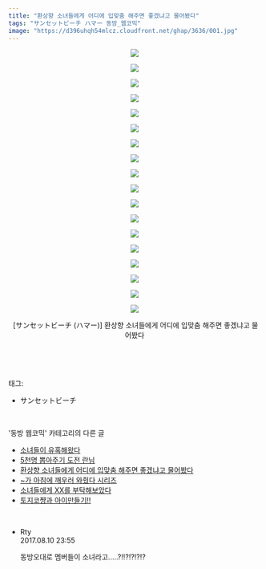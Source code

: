 ```yaml
---
title: "환상향 소녀들에게 어디에 입맞춤 해주면 좋겠냐고 물어봤다"
tags: "サンセットビーチ ハマー 동방_웹코믹"
image: "https://d396uhqh54mlcz.cloudfront.net/ghap/3636/001.jpg"
---
```

<div class="article">
<p style="text-align: center; clear: none; float: none;"><img src="{{ site.imgserver7 }}/ghap/3636/001.jpg"/></p>
<p style="text-align: center; clear: none; float: none;"><img src="{{ site.imgserver7 }}/ghap/3636/002.jpg"/></p>
<p style="text-align: center; clear: none; float: none;"><img src="{{ site.imgserver7 }}/ghap/3636/003.jpg"/></p>
<p style="text-align: center; clear: none; float: none;"><img src="{{ site.imgserver7 }}/ghap/3636/004.jpg"/></p>
<p style="text-align: center; clear: none; float: none;"><img src="{{ site.imgserver7 }}/ghap/3636/005.jpg"/></p>
<p style="text-align: center; clear: none; float: none;"><img src="{{ site.imgserver7 }}/ghap/3636/006.jpg"/></p>
<p style="text-align: center; clear: none; float: none;"><img src="{{ site.imgserver7 }}/ghap/3636/007.jpg"/></p>
<p style="text-align: center; clear: none; float: none;"><img src="{{ site.imgserver7 }}/ghap/3636/008.jpg"/></p>
<p style="text-align: center; clear: none; float: none;"><img src="{{ site.imgserver7 }}/ghap/3636/009.jpg"/></p>
<p style="text-align: center; clear: none; float: none;"><img src="{{ site.imgserver7 }}/ghap/3636/010.jpg"/></p>
<p style="text-align: center; clear: none; float: none;"><img src="{{ site.imgserver7 }}/ghap/3636/011.jpg"/></p>
<p style="text-align: center; clear: none; float: none;"><img src="{{ site.imgserver7 }}/ghap/3636/012.jpg"/></p>
<p style="text-align: center; clear: none; float: none;"><img src="{{ site.imgserver7 }}/ghap/3636/013.jpg"/></p>
<p style="text-align: center; clear: none; float: none;"><img src="{{ site.imgserver7 }}/ghap/3636/014.jpg"/></p>
<p style="text-align: center; clear: none; float: none;"><img src="{{ site.imgserver7 }}/ghap/3636/015.jpg"/></p>
<p style="text-align: center; clear: none; float: none;"><img src="{{ site.imgserver7 }}/ghap/3636/016.jpg"/></p>
<p style="text-align: center; clear: none; float: none;"><img src="{{ site.imgserver7 }}/ghap/3636/017.jpg"/></p>
<p style="text-align: center; clear: none; float: none;"><img src="{{ site.imgserver7 }}/ghap/3636/018.jpg"/></p>
<p style="text-align: center; clear: none; float: none;"> [サンセットビーチ (ハマー)] 환상향 소녀들에게 어디에 입맞춤 해주면 좋겠냐고 물어봤다</p>
<p><br/></p>
</div><br/>
<div class="tagTrail">
<p>태그: </p>
<ul>
<li>サンセットビーチ</li>
</ul>
</div><br/>
<div class="another">
<p>'동방 웹코믹' 카테고리의 다른 글</p>
<ul>
<li><a href="/ghap_3639">소녀들이 유혹해왔다</a></li>
<li><a href="/ghap_3637">5천명 뽑아주기 도전 란님</a></li>
<li><a href="/ghap_3636">환상향 소녀들에게 어디에 입맞춤 해주면 좋겠냐고 물어봤다</a></li>
<li><a href="/ghap_3635">~가 아침에 깨우러 와줬다 시리즈</a></li>
<li><a href="/ghap_3634">소녀들에게 XX를 부탁해보았다</a></li>
<li><a href="/ghap_3633">토지코쨩과 아이만들기!!</a></li>
</ul>
</div><br/>
<div class="cb_module cb_fluid">
<div class="cb_wrt cb_profile">
<div class="comment">
<ul>
<li class="cb_thumb_off" id="comment15056529">
<div class="cb_comment_area">
<div class="cb_info_area">
<div class="cb_section">
<span class="cb_nick_name">Rty</span>
</div>
<div class="cb_section">
<span class="cb_date">2017.08.10 23:55 </span>
</div>
</div>
<div class="cb_dsc_comment">
<p class="cb_dsc">
											동방오대로 멤버들이 소녀라고.....?!!?!?!?!?
										</p>
</div>
</div></li>
</ul>
</div>
</div><!-- commentList close -->
</div><br/>
